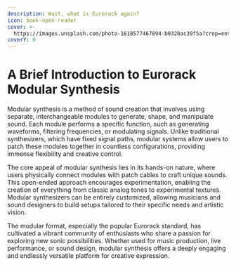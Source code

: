 ```yaml
---
description: Wait, what is Eurorack again?
icon: book-open-reader
cover: >-
  https://images.unsplash.com/photo-1618577467894-b0320ac39f5a?crop=entropy&cs=srgb&fm=jpg&ixid=M3wxOTcwMjR8MHwxfHNlYXJjaHwxfHxldXJvcmFja3xlbnwwfHx8fDE3NDMyNTM3OTZ8MA&ixlib=rb-4.0.3&q=85
coverY: 0
---
```


# A Brief Introduction to Eurorack Modular Synthesis

Modular synthesis is a method of sound creation that involves using separate, interchangeable modules to generate, shape, and manipulate sound. Each module performs a specific function, such as generating waveforms, filtering frequencies, or modulating signals. Unlike traditional synthesizers, which have fixed signal paths, modular systems allow users to patch these modules together in countless configurations, providing immense flexibility and creative control.

The core appeal of modular synthesis lies in its hands-on nature, where users physically connect modules with patch cables to craft unique sounds. This open-ended approach encourages experimentation, enabling the creation of everything from classic analog tones to experimental textures. Modular synthesizers can be entirely customized, allowing musicians and sound designers to build setups tailored to their specific needs and artistic vision.

The modular format, especially the popular Eurorack standard, has cultivated a vibrant community of enthusiasts who share a passion for exploring new sonic possibilities. Whether used for music production, live performance, or sound design, modular synthesis offers a deeply engaging and endlessly versatile platform for creative expression.
